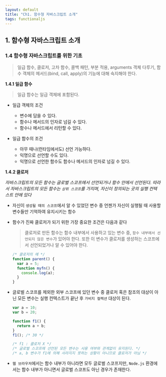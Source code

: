 ```yaml
---
layout: default
title: "Ch1. 함수형 자바스크립트 소개"
tags: functionaljs
---
```


## 1. 함수형 자바스크립트 소개

### 1.4 함수형 자바스크립트를 위한 기초

> 일급 함수, 클로저, 고차 함수, 콜백 패턴, 부분 적용, arguments 객체 다루기, 함수 객체의 메서드(bind, call, apply)의 기능에 대해 숙지해야 한다.

**1.4.1 일급 함수**

> 일급 함수는 일급 객체에 포함된다.
- 일급 객체의 조건
  - 변수에 담을 수 있다.
  - 함수나 메서드의 인자로 넘길 수 있다.
  - 함수나 메서드에서 리턴할 수 있다.

- 일급 함수의 조건
  - 아무 때나(런타임에서도) 선언 가능하다.
  - 익명으로 선언할 수도 있다.
  - 익명으로 선언한 함수도 함수나 메서드의 인자로 넘길 수 있다.

**1.4.2 클로저**

_자바스크립트의 모든 함수는 글로벌 스코프에서 선언되거나 함수 안에서 선언된다. 따라서 자바스크립트의 모든 함수는 `상위 스코프`를 가지며, 자신이 정의되는 곳의 실행 컨텍스트 안에 있다_

- 자신이 `생성될 때의 스코프`에서 알 수 있었던 변수 중 언젠가 자신이 실행될 때 사용할 변수들만 기억하여 유지시키는 함수
- 함수가 진짜 클로저가 되기 위한 가장 중요한 조건은 다음과 같다
  > 클로저로 만든 함수는 함수 내부에서 사용하고 있는 변수 중, `함수 내부에서 선언되지 않은 변수`가 있어야 한다. 또한 이 변수가 클로저를 생성하는 스코프에서 선언되었거나 알 수 있어야 한다.

  ```javascript
  /* 클로저의 예 */
  function parent() {
    var a = 5;
    function myfn() {
      console.log(a);
    }
  }
  ```

- 글로벌 스코프를 제외한 외부 스코프에 있던 변수 중 클로저 혹은 참조의 대상이 아닌 모든 변수는 실행 컨텍스트가 끝난 후 `가비지 컬렉션` 대상이 된다.

  ```javascript
  var a = 10;
  var b = 20;

  function f1() {
    return a + b;
  }
  f1(); /* 30 */

  /* f1 : 클로저 X */
  /* 글로벌 스코프에 선언된 모든 변수는 사용 여부와 관계없이 유지된다. */
  /* a, b 변수가 f1에 의해 사라지지 못하는 상황이 아니므로 클로저가 아님 */
  ```

- `웹 브라우저`에서는 함수 내부가 아니라면 모두 글로벌 스코프지만, `Node.js` 환경에서는 함수 내부가 아니면서 글로벌 스코프도 아닌 경우가 존재한다.